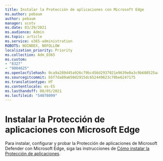 ```yaml
---
title: Instalar la Protección de aplicaciones con Microsoft Edge
ms.author: pebaum
author: pebaum
manager: scotv
ms.date: 03/29/2021
ms.audience: Admin
ms.topic: article
ms.service: o365-administration
ROBOTS: NOINDEX, NOFOLLOW
localization_priority: Priority
ms.collection: Adm_O365
ms.custom:
- "8327"
- "9004625"
ms.openlocfilehash: 0ca9a289d45a926c79bc456d2937021e9639e0a3c9b680525aaf954ba45ce329
ms.sourcegitcommit: b5f7da89a650d2915dc652449623c78be6247175
ms.translationtype: HT
ms.contentlocale: es-ES
ms.lasthandoff: 08/05/2021
ms.locfileid: "54078099"
---
```

# <a name="install-application-guard-with-microsoft-edge"></a>Instalar la Protección de aplicaciones con Microsoft Edge

Para instalar, configurar y probar la Protección de aplicaciones de Microsoft Defender con Microsoft Edge, siga las instrucciones de [Cómo instalar la Protección de aplicaciones](https://go.microsoft.com/fwlink/?linkid=2152021).